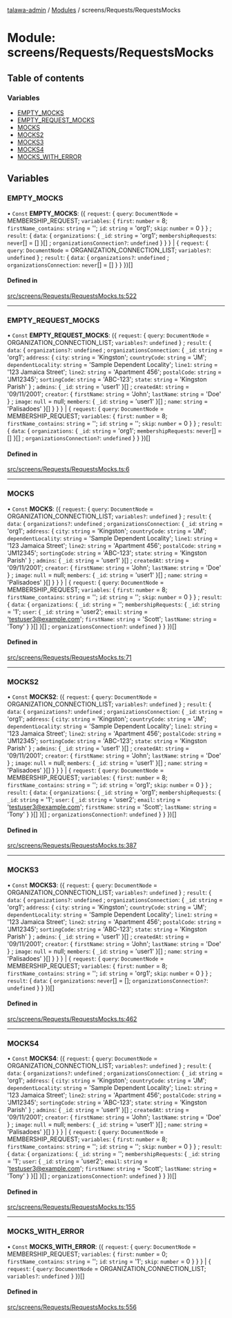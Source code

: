 [talawa-admin](../README.md) / [Modules](../modules.md) / screens/Requests/RequestsMocks

# Module: screens/Requests/RequestsMocks

## Table of contents

### Variables

- [EMPTY\_MOCKS](screens_Requests_RequestsMocks.md#empty_mocks)
- [EMPTY\_REQUEST\_MOCKS](screens_Requests_RequestsMocks.md#empty_request_mocks)
- [MOCKS](screens_Requests_RequestsMocks.md#mocks)
- [MOCKS2](screens_Requests_RequestsMocks.md#mocks2)
- [MOCKS3](screens_Requests_RequestsMocks.md#mocks3)
- [MOCKS4](screens_Requests_RequestsMocks.md#mocks4)
- [MOCKS\_WITH\_ERROR](screens_Requests_RequestsMocks.md#mocks_with_error)

## Variables

### EMPTY\_MOCKS

• `Const` **EMPTY\_MOCKS**: (\{ `request`: \{ `query`: `DocumentNode` = MEMBERSHIP\_REQUEST; `variables`: \{ `first`: `number` = 8; `firstName_contains`: `string` = ''; `id`: `string` = 'org1'; `skip`: `number` = 0 \}  \} ; `result`: \{ `data`: \{ `organizations`: \{ `_id`: `string` = 'org1'; `membershipRequests`: `never`[] = [] \}[] ; `organizationsConnection?`: `undefined`  \}  \}  \} \| \{ `request`: \{ `query`: `DocumentNode` = ORGANIZATION\_CONNECTION\_LIST; `variables?`: `undefined`  \} ; `result`: \{ `data`: \{ `organizations?`: `undefined` ; `organizationsConnection`: `never`[] = [] \}  \}  \})[]

#### Defined in

[src/screens/Requests/RequestsMocks.ts:522](https://github.com/GlenDsza/talawa-admin/blob/d3cbd1e/src/screens/Requests/RequestsMocks.ts#L522)

___

### EMPTY\_REQUEST\_MOCKS

• `Const` **EMPTY\_REQUEST\_MOCKS**: (\{ `request`: \{ `query`: `DocumentNode` = ORGANIZATION\_CONNECTION\_LIST; `variables?`: `undefined`  \} ; `result`: \{ `data`: \{ `organizations?`: `undefined` ; `organizationsConnection`: \{ `_id`: `string` = 'org1'; `address`: \{ `city`: `string` = 'Kingston'; `countryCode`: `string` = 'JM'; `dependentLocality`: `string` = 'Sample Dependent Locality'; `line1`: `string` = '123 Jamaica Street'; `line2`: `string` = 'Apartment 456'; `postalCode`: `string` = 'JM12345'; `sortingCode`: `string` = 'ABC-123'; `state`: `string` = 'Kingston Parish' \} ; `admins`: \{ `_id`: `string` = 'user1' \}[] ; `createdAt`: `string` = '09/11/2001'; `creator`: \{ `firstName`: `string` = 'John'; `lastName`: `string` = 'Doe' \} ; `image`: ``null`` = null; `members`: \{ `_id`: `string` = 'user1' \}[] ; `name`: `string` = 'Palisadoes' \}[]  \}  \}  \} \| \{ `request`: \{ `query`: `DocumentNode` = MEMBERSHIP\_REQUEST; `variables`: \{ `first`: `number` = 8; `firstName_contains`: `string` = ''; `id`: `string` = ''; `skip`: `number` = 0 \}  \} ; `result`: \{ `data`: \{ `organizations`: \{ `_id`: `string` = 'org1'; `membershipRequests`: `never`[] = [] \}[] ; `organizationsConnection?`: `undefined`  \}  \}  \})[]

#### Defined in

[src/screens/Requests/RequestsMocks.ts:6](https://github.com/GlenDsza/talawa-admin/blob/d3cbd1e/src/screens/Requests/RequestsMocks.ts#L6)

___

### MOCKS

• `Const` **MOCKS**: (\{ `request`: \{ `query`: `DocumentNode` = ORGANIZATION\_CONNECTION\_LIST; `variables?`: `undefined`  \} ; `result`: \{ `data`: \{ `organizations?`: `undefined` ; `organizationsConnection`: \{ `_id`: `string` = 'org1'; `address`: \{ `city`: `string` = 'Kingston'; `countryCode`: `string` = 'JM'; `dependentLocality`: `string` = 'Sample Dependent Locality'; `line1`: `string` = '123 Jamaica Street'; `line2`: `string` = 'Apartment 456'; `postalCode`: `string` = 'JM12345'; `sortingCode`: `string` = 'ABC-123'; `state`: `string` = 'Kingston Parish' \} ; `admins`: \{ `_id`: `string` = 'user1' \}[] ; `createdAt`: `string` = '09/11/2001'; `creator`: \{ `firstName`: `string` = 'John'; `lastName`: `string` = 'Doe' \} ; `image`: ``null`` = null; `members`: \{ `_id`: `string` = 'user1' \}[] ; `name`: `string` = 'Palisadoes' \}[]  \}  \}  \} \| \{ `request`: \{ `query`: `DocumentNode` = MEMBERSHIP\_REQUEST; `variables`: \{ `first`: `number` = 8; `firstName_contains`: `string` = ''; `id`: `string` = ''; `skip`: `number` = 0 \}  \} ; `result`: \{ `data`: \{ `organizations`: \{ `_id`: `string` = ''; `membershipRequests`: \{ `_id`: `string` = '1'; `user`: \{ `_id`: `string` = 'user2'; `email`: `string` = 'testuser3@example.com'; `firstName`: `string` = 'Scott'; `lastName`: `string` = 'Tony' \}  \}[]  \}[] ; `organizationsConnection?`: `undefined`  \}  \}  \})[]

#### Defined in

[src/screens/Requests/RequestsMocks.ts:71](https://github.com/GlenDsza/talawa-admin/blob/d3cbd1e/src/screens/Requests/RequestsMocks.ts#L71)

___

### MOCKS2

• `Const` **MOCKS2**: (\{ `request`: \{ `query`: `DocumentNode` = ORGANIZATION\_CONNECTION\_LIST; `variables?`: `undefined`  \} ; `result`: \{ `data`: \{ `organizations?`: `undefined` ; `organizationsConnection`: \{ `_id`: `string` = 'org1'; `address`: \{ `city`: `string` = 'Kingston'; `countryCode`: `string` = 'JM'; `dependentLocality`: `string` = 'Sample Dependent Locality'; `line1`: `string` = '123 Jamaica Street'; `line2`: `string` = 'Apartment 456'; `postalCode`: `string` = 'JM12345'; `sortingCode`: `string` = 'ABC-123'; `state`: `string` = 'Kingston Parish' \} ; `admins`: \{ `_id`: `string` = 'user1' \}[] ; `createdAt`: `string` = '09/11/2001'; `creator`: \{ `firstName`: `string` = 'John'; `lastName`: `string` = 'Doe' \} ; `image`: ``null`` = null; `members`: \{ `_id`: `string` = 'user1' \}[] ; `name`: `string` = 'Palisadoes' \}[]  \}  \}  \} \| \{ `request`: \{ `query`: `DocumentNode` = MEMBERSHIP\_REQUEST; `variables`: \{ `first`: `number` = 8; `firstName_contains`: `string` = ''; `id`: `string` = 'org1'; `skip`: `number` = 0 \}  \} ; `result`: \{ `data`: \{ `organizations`: \{ `_id`: `string` = 'org1'; `membershipRequests`: \{ `_id`: `string` = '1'; `user`: \{ `_id`: `string` = 'user2'; `email`: `string` = 'testuser3@example.com'; `firstName`: `string` = 'Scott'; `lastName`: `string` = 'Tony' \}  \}[]  \}[] ; `organizationsConnection?`: `undefined`  \}  \}  \})[]

#### Defined in

[src/screens/Requests/RequestsMocks.ts:387](https://github.com/GlenDsza/talawa-admin/blob/d3cbd1e/src/screens/Requests/RequestsMocks.ts#L387)

___

### MOCKS3

• `Const` **MOCKS3**: (\{ `request`: \{ `query`: `DocumentNode` = ORGANIZATION\_CONNECTION\_LIST; `variables?`: `undefined`  \} ; `result`: \{ `data`: \{ `organizations?`: `undefined` ; `organizationsConnection`: \{ `_id`: `string` = 'org1'; `address`: \{ `city`: `string` = 'Kingston'; `countryCode`: `string` = 'JM'; `dependentLocality`: `string` = 'Sample Dependent Locality'; `line1`: `string` = '123 Jamaica Street'; `line2`: `string` = 'Apartment 456'; `postalCode`: `string` = 'JM12345'; `sortingCode`: `string` = 'ABC-123'; `state`: `string` = 'Kingston Parish' \} ; `admins`: \{ `_id`: `string` = 'user1' \}[] ; `createdAt`: `string` = '09/11/2001'; `creator`: \{ `firstName`: `string` = 'John'; `lastName`: `string` = 'Doe' \} ; `image`: ``null`` = null; `members`: \{ `_id`: `string` = 'user1' \}[] ; `name`: `string` = 'Palisadoes' \}[]  \}  \}  \} \| \{ `request`: \{ `query`: `DocumentNode` = MEMBERSHIP\_REQUEST; `variables`: \{ `first`: `number` = 8; `firstName_contains`: `string` = ''; `id`: `string` = 'org1'; `skip`: `number` = 0 \}  \} ; `result`: \{ `data`: \{ `organizations`: `never`[] = []; `organizationsConnection?`: `undefined`  \}  \}  \})[]

#### Defined in

[src/screens/Requests/RequestsMocks.ts:462](https://github.com/GlenDsza/talawa-admin/blob/d3cbd1e/src/screens/Requests/RequestsMocks.ts#L462)

___

### MOCKS4

• `Const` **MOCKS4**: (\{ `request`: \{ `query`: `DocumentNode` = ORGANIZATION\_CONNECTION\_LIST; `variables?`: `undefined`  \} ; `result`: \{ `data`: \{ `organizations?`: `undefined` ; `organizationsConnection`: \{ `_id`: `string` = 'org1'; `address`: \{ `city`: `string` = 'Kingston'; `countryCode`: `string` = 'JM'; `dependentLocality`: `string` = 'Sample Dependent Locality'; `line1`: `string` = '123 Jamaica Street'; `line2`: `string` = 'Apartment 456'; `postalCode`: `string` = 'JM12345'; `sortingCode`: `string` = 'ABC-123'; `state`: `string` = 'Kingston Parish' \} ; `admins`: \{ `_id`: `string` = 'user1' \}[] ; `createdAt`: `string` = '09/11/2001'; `creator`: \{ `firstName`: `string` = 'John'; `lastName`: `string` = 'Doe' \} ; `image`: ``null`` = null; `members`: \{ `_id`: `string` = 'user1' \}[] ; `name`: `string` = 'Palisadoes' \}[]  \}  \}  \} \| \{ `request`: \{ `query`: `DocumentNode` = MEMBERSHIP\_REQUEST; `variables`: \{ `first`: `number` = 8; `firstName_contains`: `string` = ''; `id`: `string` = ''; `skip`: `number` = 0 \}  \} ; `result`: \{ `data`: \{ `organizations`: \{ `_id`: `string` = ''; `membershipRequests`: \{ `_id`: `string` = '1'; `user`: \{ `_id`: `string` = 'user2'; `email`: `string` = 'testuser3@example.com'; `firstName`: `string` = 'Scott'; `lastName`: `string` = 'Tony' \}  \}[]  \}[] ; `organizationsConnection?`: `undefined`  \}  \}  \})[]

#### Defined in

[src/screens/Requests/RequestsMocks.ts:155](https://github.com/GlenDsza/talawa-admin/blob/d3cbd1e/src/screens/Requests/RequestsMocks.ts#L155)

___

### MOCKS\_WITH\_ERROR

• `Const` **MOCKS\_WITH\_ERROR**: (\{ `request`: \{ `query`: `DocumentNode` = MEMBERSHIP\_REQUEST; `variables`: \{ `first`: `number` = 0; `firstName_contains`: `string` = ''; `id`: `string` = '1'; `skip`: `number` = 0 \}  \}  \} \| \{ `request`: \{ `query`: `DocumentNode` = ORGANIZATION\_CONNECTION\_LIST; `variables?`: `undefined`  \}  \})[]

#### Defined in

[src/screens/Requests/RequestsMocks.ts:556](https://github.com/GlenDsza/talawa-admin/blob/d3cbd1e/src/screens/Requests/RequestsMocks.ts#L556)
